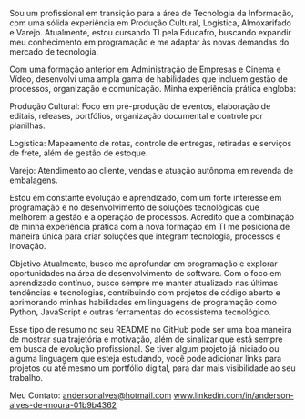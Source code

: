 Sou um profissional em transição para a área de Tecnologia da Informação, com uma sólida experiência em Produção Cultural, Logística, Almoxarifado e Varejo. Atualmente, estou cursando TI pela Educafro, buscando expandir meu conhecimento em programação e me adaptar às novas demandas do mercado de tecnologia.

Com uma formação anterior em Administração de Empresas e Cinema e Vídeo, desenvolvi uma ampla gama de habilidades que incluem gestão de processos, organização e comunicação. Minha experiência prática engloba:

Produção Cultural: Foco em pré-produção de eventos, elaboração de editais, releases, portfólios, organização documental e controle por planilhas.

Logística: Mapeamento de rotas, controle de entregas, retiradas e serviços de frete, além de gestão de estoque.

Varejo: Atendimento ao cliente, vendas e atuação autônoma em revenda de embalagens.

Estou em constante evolução e aprendizado, com um forte interesse em programação e no desenvolvimento de soluções tecnológicas que melhorem a gestão e a operação de processos. Acredito que a combinação de minha experiência prática com a nova formação em TI me posiciona de maneira única para criar soluções que integram tecnologia, processos e inovação.

Objetivo
Atualmente, busco me aprofundar em programação e explorar oportunidades na área de desenvolvimento de software. Com o foco em aprendizado contínuo, busco sempre me manter atualizado nas últimas tendências e tecnologias, contribuindo com projetos de código aberto e aprimorando minhas habilidades em linguagens de programação como Python, JavaScript e outras ferramentas do ecossistema tecnológico.

Esse tipo de resumo no seu README no GitHub pode ser uma boa maneira de mostrar sua trajetória e motivação, além de sinalizar que está sempre em busca de evolução profissional. Se tiver algum projeto já iniciado ou alguma linguagem que esteja estudando, você pode adicionar links para projetos ou até mesmo um portfólio digital, para dar mais visibilidade ao seu trabalho.

Meu Contato: andersonalves@hotmail.com 
www.linkedin.com/in/anderson-alves-de-moura-01b9b4362
